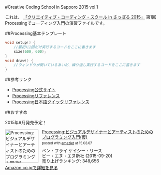 #Creative Coding School in Sapporo 2015 vol.1

これは、
[「クリエイティブ・コーディング・スクール in さっぽろ 2015」](http://ccss.lab.sugimototatsuo.com/2015/)
第1回 Processingでコーディング入門の演習ファイルです。

##Processing基本テンプレート

```processing:first.pde
void setup() {
	//最初に1回だけ実行するコードをここに書きます
	size(600, 600);
}
void draw() {
	//ウィンドウが開いているあいだ、繰り返し実行するコードをここに書きます
}
```

##参考リンク

- [Processing公式サイト](https://processing.org/)
- [Processingリファレンス](https://processing.org/reference/)
- [Processing日本語クイックリファレンス](http://www.musashinodenpa.com/p5/)

##おすすめ

2015年9月発売予定！

<div class="amazlet-box" style="margin-bottom:0px;"><div class="amazlet-image" style="float:left;margin:0px 12px 1px 0px;"><a href="http://www.amazon.co.jp/exec/obidos/ASIN/4861009502" name="amazletlink" target="_blank"><img src="http://g-ecx.images-amazon.com/images/G/09/nav2/dp/no-image-no-ciu.gif" alt="Processing:ビジュアルデザイナーとアーティストのためのプログラミング入門(仮)" style="border: none;width: 110px;" /></a></div><div class="amazlet-info" style="line-height:120%; margin-bottom: 10px"><div class="amazlet-name" style="margin-bottom:10px;line-height:120%"><a href="http://www.amazon.co.jp/exec/obidos/ASIN/4861009502" name="amazletlink" target="_blank">Processing:ビジュアルデザイナーとアーティストのためのプログラミング入門(仮)</a><div class="amazlet-powered-date" style="font-size:80%;margin-top:5px;line-height:120%">posted with <a href="http://www.amazlet.com/" title="amazlet" target="_blank">amazlet</a> at 15.08.07</div></div><div class="amazlet-detail">ベン・フライ ケイシー・リース <br />ビー・エヌ・エヌ新社 (2015-09-20)<br />売り上げランキング: 348,656<br /></div><div class="amazlet-sub-info" style="float: left;"><div class="amazlet-link" style="margin-top: 5px"><a href="http://www.amazon.co.jp/exec/obidos/ASIN/4861009502" name="amazletlink" target="_blank">Amazon.co.jpで詳細を見る</a></div></div></div><div class="amazlet-footer" style="clear: left"></div></div>

